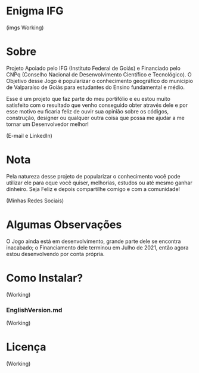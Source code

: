 # Enigma IFG

(imgs Working)

# Sobre

Projeto Apoiado pelo IFG (Instituto Federal de Goiás) e Financiado pelo CNPq (Conselho Nacional de Desenvolvimento Científico e Tecnológico).
O Objetivo desse Jogo é popularizar o conhecimento geográfico do munícipio de Valparaíso de Goiás para estudantes do Ensino fundamental e médio.

Esse é um projeto que faz parte do meu portifólio e eu estou muito satisfeito com o resultado que venho conseguido obter através dele e por esse motivo eu ficaria feliz de ouvir sua opinião sobre os códigos, construção, designer ou qualquer outra coisa que possa me ajudar a me tornar um Desenvolvedor melhor!

(E-mail e LinkedIn)

# Nota 

Pela natureza desse projeto de popularizar o conhecimento você pode utilizar ele para oque você quiser, melhorias, estudos ou até mesmo ganhar dinheiro. 
Seja Feliz e depois compartilhe comigo e com a comunidade!

(Minhas Redes Sociais)

# Algumas Observações 

O Jogo ainda está em desenvolvimento, grande parte dele se encontra inacabado; o Financiamento dele terminou em Julho de 2021, então agora estou desenvolvendo por conta própria.

# Como Instalar? 

(Working)

### EnglishVersion.md

(Working)

# Licença 

(Working)

